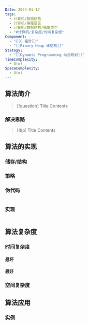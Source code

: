 ```yaml
---
Date: 2024-01-17
tags:
  - 计算机/数据结构
  - 计算机/编程语言
  - 计算机/数据结构/抽象类型
  - "#计算机/复杂度/时间复杂度"
Component:
  - "[[C 指针]]"
  - "[[Binary Heap 堆结构]]"
Stategy:
  - "[[Dynamic Programming 动态规划]]"
TimeComplexity:
  - O(n)
SpaceComplexity:
  - O(n)
---
```

## 算法简介


> [!question] Title
> Contents

### 解决思路

> [!tip] Title
> Contents

## 算法的实现

### 储存/结构

### 策略

### 伪代码

```c

```

### 实现

```c

```

## 算法复杂度

### 时间复杂度

#### 最坏

#### 最好

### 空间复杂度

## 算法应用

### 实例